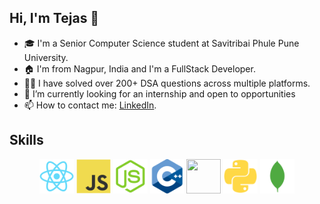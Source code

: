 ## Hi, I'm Tejas 👋

- 🎓 I'm a Senior Computer Science student at Savitribai Phule Pune University.
- 🏠 I'm from Nagpur, India and I'm a FullStack Developer.
- 👨‍💻 I have solved over 200+ DSA questions across multiple platforms.
- 🌱 I’m currently looking for an internship and open to opportunities
- 📫 How to contact me: [LinkedIn](https://www.linkedin.com/in/tejas-golait-aa9a8b258/).

## Skills
<p align="center">
   <img src='https://github.com/devicons/devicon/raw/master/icons/react/react-original.svg' width=55px height=55px>
  <img src='https://github.com/devicons/devicon/raw/master/icons/javascript/javascript-original.svg' width=55px height=55px>
  <img src='https://github.com/devicons/devicon/raw/master/icons/nodejs/nodejs-plain.svg' width=55px height=55px>
  <img src='https://github.com/devicons/devicon/blob/master/icons/cplusplus/cplusplus-original.svg' width=55px height=55px>
  <img src='https://www.pngfind.com/pngs/m/136-1363736_express-js-icon-png-transparent-png.png' width=55px height=55px>
  <img src='https://github.com/devicons/devicon/raw/master/icons/python/python-plain.svg' width=55px height=55px>
  <img src='https://github.com/devicons/devicon/raw/master/icons/mongodb/mongodb-plain.svg' width=55px height=55px>
</p>

